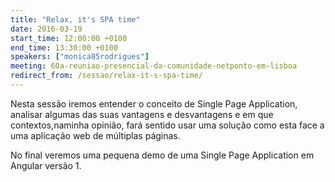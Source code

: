 ```yaml
---
title: "Relax, it's SPA time"
date: 2016-03-19
start_time: 12:00:00 +0100
end_time: 13:30:00 +0100
speakers: ["monica85rodrigues"]
meeting: 60a-reuniao-presencial-da-comunidade-netponto-em-lisboa
redirect_from: /sessao/relax-it-s-spa-time/
---
```

Nesta sessão iremos entender o conceito de Single Page Application, analisar algumas das suas vantagens e desvantagens e em que contextos,naminha opinião, fará sentido usar uma solução como esta face a uma aplicação web de múltiplas páginas.

No final veremos uma pequena demo de uma Single Page Application em Angular versão 1.

